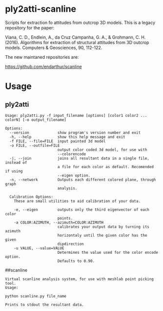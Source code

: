 # ply2atti-scanline
Scripts for extraction fo attitudes from outcrop 3D models.
This is a legacy repository for the paper:

Viana, C. D., Endlein, A., da Cruz Campanha, G. A., & Grohmann, C. H. (2016). Algorithms for extraction of structural attitudes from 3D outcrop models. Computers & Geosciences, 90, 112-122.

The new maintaned repositories are:

https://github.com/endarthur/scanline

# Usage

## ply2atti

```
Usage: ply2atti.py -f input_filename [options] [color1 color2 ... colorN] [-o output_filename]

Options:
  --version             show program's version number and exit
  -h, --help            show this help message and exit
  -f FILE, --file=FILE  input painted 3d model
  -o FILE, --outfile=FILE
                        output color coded 3d model, for use with
                        --colorencode
  -j, --join            joins all resultant data in a single file, instead of
                        a file for each color as default. Recomended if using
                        --eigen option.
  -n, --network         Outputs each different colored plane, through graph
                        analysis.

  Calibration Options:
    These are small utilities to aid calibration of your data.

    -e, --eigen         outputs only the third eigenvector of each color
                        points.
    -a COLOR:AZIMUTH, --azimuth=COLOR:AZIMUTH
                        calibrates your output data by turning its azimuth
                        horizontaly until the given color has the given
                        dipdirection
    -u VALUE, --value=VALUE
                        Determines the value used for the color encode option.
                        Defaults to 0.90.
```

##scanline

```
Virtual scanline analysis system, for use with meshlab point picking tool.
Usage:

python scanline.py file_name

Prints to stdout the resultant data.
```
